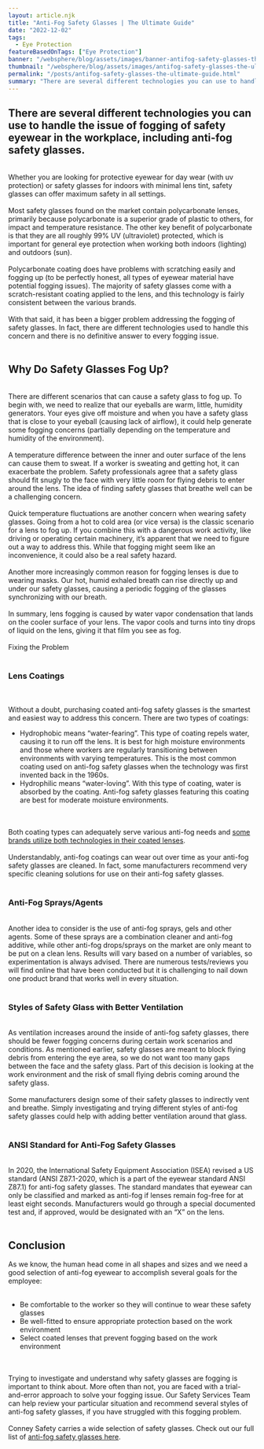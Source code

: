 ```yaml
---
layout: article.njk
title: "Anti-Fog Safety Glasses | The Ultimate Guide"
date: "2022-12-02"
tags:
  - Eye Protection
featureBasedOnTags: ["Eye Protection"]
banner: "/websphere/blog/assets/images/banner-antifog-safety-glasses-the-ultimate-guide.webp"
thumbnail: "/websphere/blog/assets/images/antifog-safety-glasses-the-ultimate-guide.webp"
permalink: "/posts/antifog-safety-glasses-the-ultimate-guide.html"
summary: "There are several different technologies you can use to handle the issue of fogging of safety eyewear in the workplace, including anti-fog safety glasses."
---
```


<h2 class="intro">There are several different technologies you can use to handle the issue of fogging of safety eyewear in the workplace, including anti-fog safety glasses.</h2>
<br>
Whether you are looking for protective eyewear for day wear (with uv protection) or safety glasses for indoors with minimal lens tint, safety glasses can offer maximum safety in all settings.
<br><br>
Most safety glasses found on the market contain polycarbonate lenses, primarily because polycarbonate is a superior grade of plastic to others, for impact and temperature resistance. The other key benefit of polycarbonate is that they are all roughly 99% UV (ultraviolet) protected, which is important for general eye protection when working both indoors (lighting) and outdoors (sun).
<br><br>
Polycarbonate coating does have problems with scratching easily and fogging up (to be perfectly honest, all types of eyewear material have potential fogging issues). The majority of safety glasses come with a scratch-resistant coating applied to the lens, and this technology is fairly consistent between the various brands.
<br><br>
With that said, it has been a bigger problem addressing the fogging of safety glasses. In fact, there are different technologies used to handle this concern and there is no definitive answer to every fogging issue.
<br><br>
<h2>Why Do Safety Glasses Fog Up?</h2>
<br>
There are different scenarios that can cause a safety glass to fog up. To begin with, we need to realize that our eyeballs are warm, little, humidity generators. Your eyes give off moisture and when you have a safety glass that is close to your eyeball (causing lack of airflow), it could help generate some fogging concerns (partially depending on the temperature and humidity of the environment). 
<br><br>
A temperature difference between the inner and outer surface of the lens can cause them to sweat. If a worker is sweating and getting hot, it can exacerbate the problem. Safety professionals agree that a safety glass should fit snugly to the face with very little room for flying debris to enter around the lens. The idea of finding safety glasses that breathe well can be a challenging concern.
<br><br>
Quick temperature fluctuations are another concern when wearing safety glasses. Going from a hot to cold area (or vice versa) is the classic scenario for a lens to fog up. If you combine this with a dangerous work activity, like driving or operating certain machinery, it’s apparent that we need to figure out a way to address this. While that fogging might seem like an inconvenience, it could also be a real safety hazard.
<br><br>
Another more increasingly common reason for fogging lenses is due to wearing masks. Our hot, humid exhaled breath can rise directly up and under our safety glasses, causing a periodic fogging of the glasses synchronizing with our breath.
<br><br>
In summary, lens fogging is caused by water vapor condensation that lands on the cooler surface of your lens. The vapor cools and turns into tiny drops of liquid on the lens, giving it that film you see as fog.
<br><br>
Fixing the Problem
<br><br>
<h3>Lens Coatings</h3>
<br><br>
Without a doubt, purchasing coated anti-fog safety glasses is the smartest and easiest way to address this concern. There are two types of coatings:
<ul>
    <li>Hydrophobic means “water-fearing”. This type of coating repels water, causing it to run off the lens. It is best for high moisture environments and those where workers are regularly transitioning between environments with varying temperatures. This is the most common coating used on anti-fog safety glasses when the technology was first invented back in the 1960s.</li>
    <li>Hydrophilic means “water-loving”. With this type of coating, water is absorbed by the coating. Anti-fog safety glasses featuring this coating are best for moderate moisture environments.</li>
</ul>
<br><br>
Both coating types can adequately serve various anti-fog needs and <a href="https://www.conney.com/style/uvex-genesis-safety-glasses?PMWTNO=000000000312945&utm_medium=Anti-Fog&utm_source=Blog&utm_campaign=Honeywell">some brands utilize both technologies in their coated lenses</a>.
<br><br>
Understandably, anti-fog coatings can wear out over time as your anti-fog safety glasses are cleaned. In fact, some manufacturers recommend very specific cleaning solutions for use on their anti-fog safety glasses.
<br><br>
<h3>Anti-Fog Sprays/Agents</h3>
<br>
Another idea to consider is the use of anti-fog sprays, gels and other agents. Some of these sprays are a combination cleaner and anti-fog additive, while other anti-fog drops/sprays on the market are only meant to be put on a clean lens. Results will vary based on a number of variables, so experimentation is always advised. There are numerous tests/reviews you will find online that have been conducted but it is challenging to nail down one product brand that works well in every situation.
<br><br>
<h3>Styles of Safety Glass with Better Ventilation</h3>
<br>
As ventilation increases around the inside of anti-fog safety glasses, there should be fewer fogging concerns during certain work scenarios and conditions. As mentioned earlier, safety glasses are meant to block flying debris from entering the eye area, so we do not want too many gaps between the face and the safety glass. Part of this decision is looking at the work environment and the risk of small flying debris coming around the safety glass.
<br><br>
Some manufacturers design some of their safety glasses to indirectly vent and breathe. Simply investigating and trying different styles of anti-fog safety glasses could help with adding better ventilation around that glass.
<br><br>
<h3>ANSI Standard for Anti-Fog Safety Glasses</h3>
<br>
In 2020, the International Safety Equipment Association (ISEA) revised a US standard (ANSI Z87.1-2020, which is a part of the eyewear standard ANSI Z87.1) for anti-fog safety glasses. The standard mandates that eyewear can only be classified and marked as anti-fog if lenses remain fog-free for at least eight seconds. Manufacturers would go through a special documented test and, if approved, would be designated with an “X” on the lens.
<br><br>
<h2>Conclusion</h2>
As we know, the human head come in all shapes and sizes and we need a good selection of anti-fog eyewear to accomplish several goals for the employee:
<br><br>
<ul>
    <li>Be comfortable to the worker so they will continue to wear these safety glasses</li>
    <li>Be well-fitted to ensure appropriate protection based on the work environment</li>
    <li>Select coated lenses that prevent fogging based on the work environment</li>
</ul>
<br><br>
Trying to investigate and understand why safety glasses are fogging is important to think about. More often than not, you are faced with a trial-and-error approach to solve your fogging issue. Our Safety Services Team can help review your particular situation and recommend several styles of anti-fog safety glasses, if you have struggled with this fogging problem.
<br><br>
Conney Safety carries a wide selection of safety glasses. Check out our full list of <a href="https://www.conney.com/search/anti-fog%20safety%20glasses?utm_medium=Anti-Fog&utm_source=Blog&utm_campaign=Conney">anti-fog safety glasses here</a>.